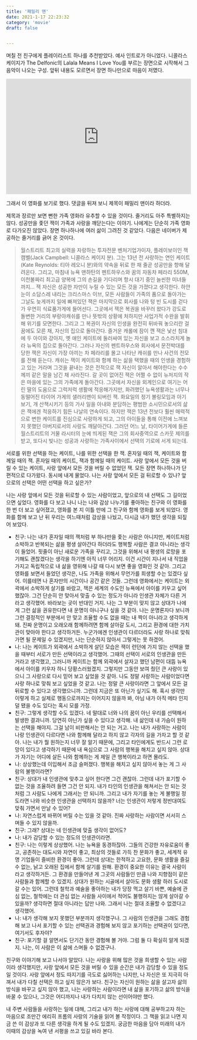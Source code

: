 ```yaml
---
title: '패밀리 맨'
date: 2021-1-17 22:23:32
category: 'movie'
draft: false


---
```


며칠 전 친구에게 플레이리스트 하나를 추천받았다. 예사 인트로가 아니었다. 니콜라스 케이지가 The Delfonic의 Lalala Means I Love You를 부르는 장면으로 시작해서 그 음악이 나오는 구성. 앞뒤 내용도 모르면서 장면 하나만으로 마음이 저몄다.

<iframe width="100%" height="315" src="https://www.youtube.com/embed/psMu8hl1s4k?&showinfo=0&fs=0&vq=auto&rel=0" frameborder="0" allowfullscreen></iframe>

그래서 이 영화를 보기로 했다. 댓글을 뒤져 보니 제목이 패밀리 맨이라 하더라.

제목과 장르만 보면 뻔한 가족 영화라 유추할 수 있을 것이다. 줄거리도 아주 특별하지는 않다. 성공만을 좇던 잭이 가족과 사랑을 깨닫는다는 이야기. 나에게는 단순히 가족 영화로 다가오진 않았다. 장면 하나하나에 여러 삶이 그려진 것 같았다. 다음은 네이버가 제공하는 줄거리를 긁어 온 것이다.

> 월스트리트 최고의 실력을 자랑하는 투자전문 벤처기업가이자, 플레이보이인 잭 캠벨(Jack Campbell: 니콜라스 케이지 분). 그는 13년 전 사랑하는 연인 케이트(Kate Reynolds: 티아 레오니 분)와의 약속을 뒤로 한 채 줄곧 성공만을 향해 달려온다. 그리고, 마침내 뉴욕 맨하탄의 펜트하우스와 꿈의 자동차 페라리 550M, 이천불짜리 최고급 양복에 그의 손길을 기다리며 항시 대기 중인 늘씬한 미녀들까지... 잭 자신은 성공한 자만이 누릴 수 있는 모든 것을 가졌다고 생각한다. 하얀 눈이 소담스레 내리는 크리스마스 이브, 모든 사람들이 가족의 품으로 돌아가는 그날도 늦게까지 일에 빠져있던 잭은 마지막으로 회사를 나와 텅 빈 도시를 걷다가 우연히 식료품가게에 들어선다. 그곳에서 잭은 복권을 바꾸러 왔다가 강도로 돌변한 거리의 부랑아캐쉬를 만나 뜻밖의 상황에 처하지만 사업가적 수완을 발휘해 위기를 모면한다. 그리고 그 복권이 자신의 인생을 완전히 뒤바꿔 놓으리란 걸 꿈에도 모른 채, 자신의 집으로 돌아간다. 즐거운 캐롤에 잠이 깬 잭은 낯선 침대에 두 아이와 강아지, 옛 애인 케이트에 둘러싸여 있는 자신을 보고 소스라치게 놀라 뉴욕의 집으로 돌아간다. 그러나 자신의 펜트하우스와 회사에서 문전박대를 당한 잭은 자신이 가장 아끼는 차 페라리를 몰고 나타난 캐쉬를 만나 사건의 전모를 전해 듣는다. 캐쉬는 잭이 케이트와 함께 하는 삶을 택했을 때의 인생을 경험하고 있는 거라며 그것을 끝내는 것은 전적으로 잭 자신이 알아서 해야한다는 수수께끼 같은 말을 남긴 채 사라진다. 갈 곳이 없어진 잭은 어쩔 수 없이 뉴저지의 작은 마을에 있는 그의 가족에게 돌아간다. 그곳에서 자신을 외계인으로 여기는 어린 딸의 도움으로 그럭저럭 생활에 적응해가지만, 화려했던 뉴욕생활과는 너무나 동떨어진 타이어 가게의 샐러리맨이 되버린 잭. 화요일의 정기 볼링모임과 아기보기, 개 산책시키기 등의 가사 일을 아내와 분담하는 평범한 소시민으로서의 삶은 잭에겐 적응하기 힘든 나날의 연속이다. 하지만 잭은 13년 전보다 훨씬 매력적으로 변한 케이트를 진심으로 사랑하게 되고, 그의 아이들을 통해 이전에 느껴보지 못했던 아버지로서의 사랑도 깨달아간다. 그러던 어느 날, 타이어가게에 들른 월스트리트의 거물 라시터의 눈에 띄게된 잭은 그의 회사중역으로 스카웃 제의를 받고, 또다시 빛나는 성공과 사랑하는 가족사이에서 선택의 기로에 서게 되는데.

서로를 위한 선택을 하는 케이트, 나를 위한 선택을 한 잭. 혼자일 때의 잭, 케이트와 함께일 때의 잭. 혼자일 때의 케이트, 잭과 함께일 때의 케이트. 사랑 앞에서 모든 것을 버릴 수 있는 케이트, 사랑 앞에서 모든 것을 버릴 수 없었던 잭. 모든 장면 하나하나가 단편적으로 다가왔다. 동시에 내게 물었다. 나는 사랑 앞에서 모든 걸 뒤로할 수 있나? 앞으로의 선택은 어떤 선택을 하고 싶은가?

나는 사랑 앞에서 모든 것을 뒤로할 수 있는 사람이었고, 앞으로의 내 선택도 그 길이었으면 싶었다. 영화를 다 보고 나니 나는 나와 감상 나누기를 좋아하는 친구와 이 영화를 한 번 더 보고 싶어졌고, 영화를 본 지 이틀 만에 그 친구와 함께 영화를 보게 되었다. 영화를 함께 보고 난 뒤 우리는 여느때처럼 감상을 나눴고, 다시금 내가 했던 생각을 되짚어 보았다.

- 친구: 나는 내가 혼자일 때의 잭처럼 부 하나만을 좇는 사람은 아니지만, 케이트처럼 소박하고 반복되는 삶을 평생 살아간다 하더라도 행복할 사람은 결코 아니라는 생각이 들었어. 핏줄이 아닌 새로운 가족을 꾸리고, 그것을 위해서 내 평생의 로망을 포기해도 괜찮겠다는 생각을 하기엔 아직 너무 어리지. 이건 시간이 지나서 내 직업을 가지고 독립적으로 내 삶을 영위해 나갈 때 다시 보면 좋을 영화인 것 같아. 그리고 영화를 보면서 들었던 생각은, 나도 가족을 위해서 무언가를 희생할 수는 있겠다 싶어. 이를테면 나 혼자만의 시간이나 공간 같은 것들. 그런데 영화에서는 케이트는 외곽에서 소박하게 살기를 바랐고, 잭은 세계의 수도인 뉴욕에서 아이를 키우고 싶어 했잖아. 그건 단순히 안 맞아서 맞출 수 있는 정도가 아니라 인생관 자체가 다른 거라고 생각했어. 바라보는 곳이 반대인 거지. 나는 그 부분이 맞지 않고 상대가 나에게 그런 삶을 권유한다면 내 운명이 아니구나 싶을 것 같아. 나는 운명론자다 보니까 그런 결정적인 부분에서 안 맞고 조율할 수도 없을 때는 내 짝이 아니라고 생각하게 돼. 진짜 운명이고 오래오래 함께하려면 함께 살아갈 도시, 그리고 환경에 대한 가치관이 맞아야 한다고 생각하거든. 누군가에겐 인생관이 다르더라도 사랑 하나로 맞춰 가면 될 문제일 수 있겠지만, 나는 단순하지 않아서 그렇게는 못 하겠어.
- 나: 나는 케이트가 외곽에서 소박하게 살던 모습은 잭이 런던에 가지 않는 선택을 했을 때부터 서로가 만든 선택이라고 생각했어. 그때의 선택이 서로의 인생관을 만든 거라고 생각했고, 그러니까 케이트는 함께 외곽에서 살자고 했던 남편이 대뜸 뉴욕에서 아이를 키우자 하니 당황스러웠겠지. 그렇지만 그동안 보여 줬던 큰 사랑이 있으니 그 사랑으로 다시 믿어 보고 싶었을 것 같아. 나도 정말 사랑하는 사람이었다면 사랑 하나로 맞춰 보고 싶었을 것 같고. 나는 정말 큰 사랑이라면 그 앞에서 모든 걸 뒤로할 수 있다고 생각했으니까. 그런데 지금은 또 아닌가 싶기도 해. 혹시 생각만 이렇게 하고 실제로 행동으로까지는 이어지지 않을까 봐, 아님 내가 아직 메타 인지 덜 됐을 수도 있다는 혹시 모를 가정.
- 친구: 그렇게 생각할 수도 있겠다. 네 말대로 너와 나의 꿈이 아닌 우리를 선택해서 발생한 결과니까. 당연히 아닌가 싶을 수 있다고 생각해. 내 삶인데 내 가슴이 원하는 선택을 해야지. 그걸 남이 비판해서는 안 되는 거고. 나는 내가 사랑하는 사람이 나랑 인생관이 다르다면 나와 함께해 달라고 하지 않고 각자의 길을 가자고 할 것 같아. 나는 내가 뭘 원하는지 너무 잘 알기 때문에, 그리고 타인에게도 반드시 그런 로망이 있다고 생각하기 때문에 내 욕심으로 그 사람의 행복을 해치고 싶지 않아. 상대가 자기는 어디에 살든 나와 함께하는 게 제일 큰 행복이라고 하면 몰라도.
- 나: 상상했는데 이입해서 조금 슬퍼졌다. 행복을 해치고 싶지 않아서 놓는 게 그 사람의 불행이라면?
- 친구: 상대가 내 인생관에 맞추고 싶어 한다면 그건 괜찮아. 그런데 내가 포기할 수 없는 것을 조율하려 들면 그건 안 되지. 내가 타인의 인생관을 해쳐서는 안 되는 것처럼 그 사람도 나에게 그래서는 안 되니까. 그리고 내가 자기를 놓는 게 불행일 정도라면 나와 비슷한 인생관을 선택하지 않을까? 너는 인생관이 저렇게 정반대여도 맞춰 가면서 만날 수 있어?
- 나: 자연스럽게 바뀌어 버릴 수는 있을 것 같아. 진짜 사랑하는 사람이면 서서히 스며들 수 있지 않을까.
- 친구: 그래? 상대는 네 인생관에 맞출 생각이 없어도?
- 나: 내가 감당할 수 있는 정도의 인생관이라면.
- 친구: 나는 이렇게 상상했어. 나는 뉴욕을 동경하잖아. 그들의 건강한 자유로움이 좋고, 공존하는 대도시와 자연이 좋고, 최상의 것들로 가득 찬 문화가 좋고, 세계적 유명 기업들이 즐비한 환경이 좋아. 그런데 상대는 한적하고 고요한, 문화 생활을 즐길 수 없는, 낡고 오래된 집에서 함께 살기를 원해. 환경이 중요한 이유는 결국 사람이라고 생각하거든. 그 환경을 만들어낸 게 그곳의 사람들인 만큼 나와 지향점이 같은 사람들과 함께할 수 있겠지. 상대가 원하는 시골에서 살아도 문화 생활 하러 도시로 갈 수는 있어. 그런데 철학과 예술을 좋아하는 내가 당장 먹고 살기 바쁜, 예술에 관심 없는, 철학에는 더 관심 없는 사람들 사이에서 적어도 불행하지는 않게 살아갈 수 있을까? 생각하면 절대 아니라는 답만 나와. 그래서 나는 절대 조율할 수 없겠다고 생각했어.
- 나: 내가 생각해 보지 못했던 부분까지 생각했구나. 그 사람의 인생관을 그래도 경험해 보고 나서 포기할 수 있는 선택권과 경험해 보지 않고 포기하는 선택권이 있다면, 여기서도 후자야?
- 친구: 포기할 걸 알면서도 단기간 동안 경험해 볼 거야. 그럼 둘 다 확실히 알게 되겠지. 나는, 이 사람은 이 삶에 스며들 수 없겠구나.

친구와 이야기해 보고 나서야 알았다. 나는 사랑을 위해 많은 것을 희생할 수 있는 사람이라 생각했지만, 사랑 앞에서 모든 것을 버릴 수 있을 순간은 내가 감당할 수 있을 정도일 것이다. 사랑 앞에서 정도 따지기를 극도로 싫어하는 나지만, 나 자신은 또 지극히 아껴서 내가 다칠 선택은 하고 싶지 않은가 보다. 친구는 자신이 원하는 삶을 살고자 삶의 방식을 바꾸고 싶지 않아 했고, 나는 사랑하는 사람이라면 내 삶을 포기하고 삶의 방식을 바꿀 수 있으나, 그것은 어디까지나 내가 다치지 않는 선이어야만 했다.

내 주변 사람들을 사랑하는 일에 대해, 그리고 내가 하는 사랑에 대해 공부하고자 하는 마음으로 조만간 에리히 프롬의 사랑의 기술을 읽어 볼 작정이다. 그 책을 읽고 나면 지금 쓴 이 감상과 또 다른 생각을 하게 될 수도 있겠지. 궁금한 마음을 담아 미래의 내가 이때의 감상을 녹여 낸 서평을 쓰고 있길 바라 본다.

